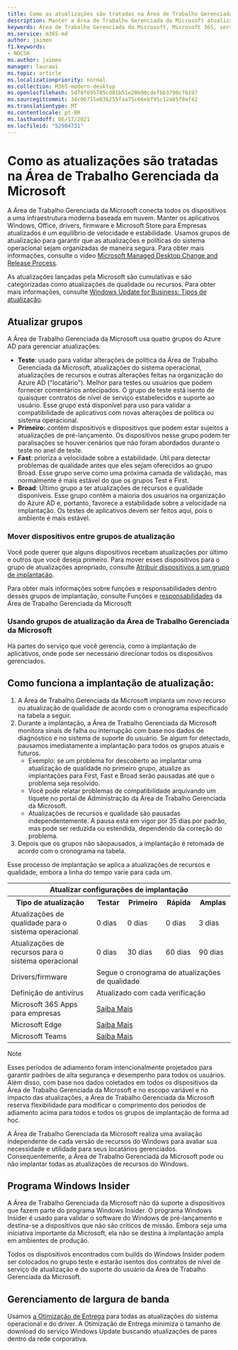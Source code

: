 ```yaml
---
title: Como as atualizações são tratadas na Área de Trabalho Gerenciada da Microsoft
description: Manter a Área de Trabalho Gerenciada da Microsoft atualizada é um equilíbrio de velocidade e estabilidade.
keywords: Área de Trabalho Gerenciada da Microsoft, Microsoft 365, serviço, documentação
ms.service: m365-md
author: jaimeo
f1.keywords:
- NOCSH
ms.author: jaimeo
manager: laurawi
ms.topic: article
ms.localizationpriority: normal
ms.collection: M365-modern-desktop
ms.openlocfilehash: 5d78f695785cd81b51e20b90cdefbb3790cf6197
ms.sourcegitcommit: 34c06715e036255faa75c66ebf95c12a85f8ef42
ms.translationtype: MT
ms.contentlocale: pt-BR
ms.lasthandoff: 06/17/2021
ms.locfileid: "52984731"
---
```

# <a name="how-updates-are-handled-in-microsoft-managed-desktop"></a>Como as atualizações são tratadas na Área de Trabalho Gerenciada da Microsoft


<!--This topic is the target for a "Learn more" link in the Admin Portal (aka.ms/update-rings); do not delete.-->

<!--Update management -->

A Área de Trabalho Gerenciada da Microsoft conecta todos os dispositivos a uma infraestrutura moderna baseada em nuvem. Manter os aplicativos Windows, Office, drivers, firmware e Microsoft Store para Empresas atualizados é um equilíbrio de velocidade e estabilidade. Usamos grupos de atualização para garantir que as atualizações e políticas do sistema operacional sejam organizadas de maneira segura. Para obter mais informações, consulte o vídeo [Microsoft Managed Desktop Change and Release Process](https://www.microsoft.com/videoplayer/embed/RE4mWqP). 

As atualizações lançadas pela Microsoft são cumulativas e são categorizadas como atualizações de qualidade ou recursos.
Para obter mais informações, consulte [Windows Update for Business: Tipos de atualização](/windows/deployment/update/waas-manage-updates-wufb#update-types). 

## <a name="update-groups"></a>Atualizar grupos


A Área de Trabalho Gerenciada da Microsoft usa quatro grupos do Azure AD para gerenciar atualizações:

- **Teste**: usado para validar alterações de política da Área de Trabalho Gerenciada da Microsoft, atualizações do sistema operacional, atualizações de recursos e outras alterações feitas na organização do Azure AD ("locatário"). Melhor para testes ou usuários que podem fornecer comentários antecipados. O grupo de teste está isento de quaisquer contratos de nível de serviço estabelecidos e suporte ao usuário. Esse grupo está disponível para uso para validar a compatibilidade de aplicativos com novas alterações de política ou sistema operacional.  
- **Primeiro:** contém dispositivos e dispositivos que podem estar sujeitos a atualizações de pré-lançamento. Os dispositivos nesse grupo podem ter paralisações se houver cenários que não foram abordados durante o teste no anel de teste.
- **Fast**: prioriza a velocidade sobre a estabilidade. Útil para detectar problemas de qualidade antes que eles sejam oferecidos ao grupo Broad. Esse grupo serve como uma próxima camada de validação, mas normalmente é mais estável do que os grupos Test e First. 
- **Broad**: Último grupo a ter atualizações de recursos e qualidade disponíveis. Esse grupo contém a maioria dos usuários na organização do Azure AD e, portanto, favorece a estabilidade sobre a velocidade na implantação. Os testes de aplicativos devem ser feitos aqui, pois o ambiente é mais estável.

### <a name="moving-devices-between-update-groups"></a>Mover dispositivos entre grupos de atualização
Você pode querer que alguns dispositivos recebam atualizações por último e outros que você deseja primeiro. Para mover esses dispositivos para o grupo de atualizações apropriado, consulte [Atribuir dispositivos a um grupo de implantação](../working-with-managed-desktop/assign-deployment-group.md).

Para obter mais informações sobre funções e responsabilidades dentro desses grupos de implantação, consulte Funções e [responsabilidades](../intro/roles-and-responsibilities.md) da Área de Trabalho Gerenciada da Microsoft

### <a name="using-microsoft-managed-desktop-update-groups"></a>Usando grupos de atualização da Área de Trabalho Gerenciada da Microsoft 
Há partes do serviço que você gerencia, como a implantação de aplicativos, onde pode ser necessário direcionar todos os dispositivos gerenciados.

## <a name="how-update-deployment-works"></a>Como funciona a implantação de atualização:
1. A Área de Trabalho Gerenciada da Microsoft implanta um novo recurso ou atualização de qualidade de acordo com o cronograma especificado na tabela a seguir.
2. Durante a implantação, a Área de Trabalho Gerenciada da Microsoft monitora sinais de falha ou interrupção com base nos dados de diagnóstico e no sistema de suporte do usuário. Se algum for detectado, pausamos imediatamente a implantação para todos os grupos atuais e futuros.
    - Exemplo: se um problema for descoberto ao implantar uma atualização de qualidade no primeiro grupo, atualize as implantações para First, Fast e Broad serão pausadas até que o problema seja resolvido.
    - Você pode relatar problemas de compatibilidade arquivando um tíquete no portal de Administração da Área de Trabalho Gerenciada da Microsoft.
    - Atualizações de recursos e qualidade são pausadas independentemente. A pausa está em vigor por 35 dias por padrão, mas pode ser reduzida ou estendida, dependendo da correção do problema.
3. Depois que os grupos não sãopausados, a implantação é retomada de acordo com o cronograma na tabela.

Esse processo de implantação se aplica a atualizações de recursos e qualidade, embora a linha do tempo varie para cada um.


<table>
    <tr><th colspan="5">Atualizar configurações de implantação</th></tr>
    <tr><th>Tipo de atualização</th><th>Testar</th><th>Primeiro</th><th>Rápida</th><th>Amplas</th></tr>
    <tr><td>Atualizações de qualidade para o sistema operacional</td><td>0 dias</td><td>0 dias</td><td>0 dias</td><td>3 dias</td></tr>
    <tr><td>Atualizações de recursos para o sistema operacional</td><td>0 dias</td><td>30 dias</td><td>60 dias</td><td>90 dias</td></tr>
    <tr><td>Drivers/firmware</td><td colspan="4">Segue o cronograma de atualizações de qualidade</td></tr>
    <tr><td>Definição de antivírus</td><td colspan="4">Atualizado com cada verificação</td></tr>
    <tr><td>Microsoft 365 Apps para empresas</td><td colspan="4"><a href="/microsoft-365/managed-desktop/get-started/m365-apps#updates-to-microsoft-365-apps">Saiba Mais</a></td></tr>
    <tr><td>Microsoft Edge</td><td colspan="4"><a href="/microsoft-365/managed-desktop/get-started/edge-browser-app#updates-to-microsoft-edge">Saiba Mais</a></td></tr>
    <tr><td>Microsoft Teams</td><td colspan="4"><a href="/microsoft-365/managed-desktop/get-started/teams#updates">Saiba Mais</a></td></tr>
</table>

>[!NOTE]
>Esses períodos de adiamento foram intencionalmente projetados para garantir padrões de alta segurança e desempenho para todos os usuários. Além disso, com base nos dados coletados em todos os dispositivos da Área de Trabalho Gerenciada da Microsoft e no escopo variável e no impacto das atualizações, a Área de Trabalho Gerenciada da Microsoft reserva flexibilidade para modificar o comprimento dos períodos de adiamento acima para todos e todos os grupos de implantação de forma ad hoc.
>
>A Área de Trabalho Gerenciada da Microsoft realiza uma avaliação independente de cada versão de recursos do Windows para avaliar sua necessidade e utilidade para seus locatários gerenciados. Consequentemente, a Área de Trabalho Gerenciada da Microsoft pode ou não implantar todas as atualizações de recursos do Windows. 

## <a name="windows-insider-program"></a>Programa Windows Insider

A Área de Trabalho Gerenciada da Microsoft não dá suporte a dispositivos que fazem parte do programa Windows Insider. O programa Windows Insider é usado para validar o software do Windows de pré-lançamento e destina-se a dispositivos que não são críticos de missão. Embora seja uma iniciativa importante da Microsoft, ela não se destina à implantação ampla em ambientes de produção. 

Todos os dispositivos encontrados com builds do Windows Insider podem ser colocados no grupo teste e estarão isentos dos contratos de nível de serviço de atualização e do suporte do usuário da Área de Trabalho Gerenciada da Microsoft.

## <a name="bandwidth-management"></a>Gerenciamento de largura de banda

Usamos [a Otimização de Entrega](/windows/deployment/update/waas-delivery-optimization) para todas as atualizações do sistema operacional e do driver. A Otimização de Entrega minimiza o tamanho de download do serviço Windows Update buscando atualizações de pares dentro da rede corporativa.